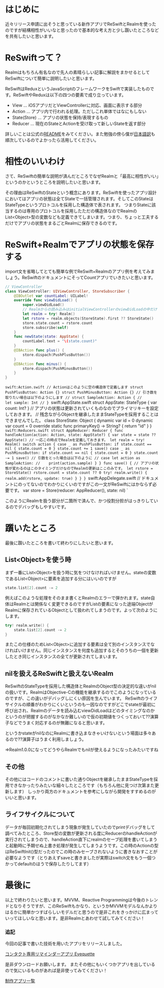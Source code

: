 <!--
title:   ReSwiftとRealmが最高に相性がいいっていう話
tags:    ReSwift,Realm,Swift,iOS
id:      b2316996ae886a876e82
private: false
-->
# はじめに
近々リリース申請に出そうと思っている新作アプリでReSwiftとRealmを使ったのですが結構相性がいいなと思ったので基本的な考え方と少し躓いたところなどを共有したいと思います。

# ReSwiftって？
Realmはもちろん有名なので先人の素晴らしい記事に解説をまかせるとしてReSwiftについて簡単に説明したいと思います。

ReSwiftはReduxというJavaScriptのフレームワークをSwiftで実装したものです。ReSwiftやReduxは以下の四つの要素で成り立っています。

- View ... iOSアプリだとViewControllerに対応、画面に表示する部分
- Action ... アプリ内で行われる処理。ただしこれ単体ではなにもしない
- State(Store) ... アプリの状態を保持/表現するもの
- Reducer ... 現在のStateとActionを受け取って新しいStateを返す部分

詳しいことは公式の[README](https://github.com/ReSwift/ReSwift)をみてください。また勉強の傍ら僕が[日本語訳](https://github.com/touyou/ReSwiftJP)も順次しているのでよかったら活用してください。

# 相性のいいわけ
さて、ReSwiftの簡単な説明が済んだところでなぜRealmと「最高に相性がいい」というのかというところを説明したいと思います。

その理由はReSwiftのStateという概念にあります。ReSwiftを使ったアプリ設計においてはアプリの状態は全てStateで一括管理されます。そしてこのStateはStateTypeというプロトコルを採用した構造体で表されます。
つまりStateに該当するのは専用のプロトコルを採用したただの構造体なのでRealmのList\<Object\>型の変数なども定義できてしまいます。つまり、ちょっと工夫するだけでアプリの状態をまるごとRealmに保存できるのです。

# ReSwift+Realmでアプリの状態を保存する
import文を省略してとても簡単な例でReSwift+Realmのアプリ例を考えてみましょう。ReSwiftのドキュメントにそってCountアプリでいきたいと思います。

```swift:ViewController.swift
// ViewController
class ViewController: UIViewController, StoreSubscriber {
    @IBOutlet var countLabel: UILabel!
    override func viewDidLoad() {
        super.viewDidLoad()
        // Realmからの読み込みはinitialViewControllerのviewDidLoadの中だけ
        let realm = try! Realm()
        let rstore = realm.objects(StoreState).first ?? StoreState()
        store.state.count = rstore.count
        store.subscribe(self)
    }
    func newState(state: AppState) {
        countLabel.text = "\(state.count)"
    }
    @IBAction func plus() {
        store.dispach(PushPlusButton())
    }
    @IBAction func minus() {
        store.dispach(PushMinusButton())
    }
}
```
`swift:Action.swift
// Actionはこのように空の構造体で定義します
struct PushPlusButton: Action {}
struct PushMinusButton: Action {}
// 引き数を取りたい場合は以下のようにします
// struct SampleAction: Action {
//     let sample: Int
// }
`swift:AppState.swift
struct AppState: StateType {
    var count: Int?
}
// アプリの状態は更新されていくものなのでプライマリキーを設定しておきます。
// 残念ながらObjectを継承したままStateTypeを採用することはできませんでした。
class StoreState: Object {
    dynamic var id = 0
    dynamic var count = 0
    override static func primaryKey() -> String? {
        return "id"
    } 
}
`swift:Reducers.swift
struct AppReducer: Reducer {
    func handleAction(action: Action, state: AppState?) {
        var state = state ?? AppState()
        // 一応この時点でRealmを定義しておきます。
        let realm = try! Realm()
        switch action {
        case _ as PushPlusButton:
            if state.count == nil {
                state.count = 0
            }
            state.count += 1
            save()
        case _ as PushMinusButton:
            if state.count == nil {
                state.count = 0
            }
            state.count -= 1
            save()
        // 引数をとった場合は以下のように
        // case let action as SampleAction:
        //    print(action.sample)
        }
    }
    func save() {
        // アプリの状態が変わるのはこのタイミングだけなのでRealmの更新はここのみです。
        let rstore = StoreState()
        rstore.count = state.count ?? 0
        try! realm.write() {
            realm.add(rstore, update: true)
        }
    }
}
`swift:AppDelegate.swift
// ドキュメントにのってないのでわかりにくいのですがこの一文がReSwiftにはかならず必要です。
var store = Store<AppState>(reducer: AppReducer(), state: nil)
`

このようにRealmを扱う部分が二箇所で済んで、かつ役割分担がはっきりしているのでデバッグもしやすいです。

# 躓いたところ
最後に躓いたところを書いて終わりにしたいと思います。
## List\<Object\>を使う時
まず一番にList\<Object\>を扱う時に気をつけなければいけません。stateの変数であるList\<Object\>に要素を追加する分にはいいのですが

```swift
state.list[2].count -= 2
```

例えばこのような処理をそのまま書くとRealmのエラーで弾かれます。state自体はRealmとは関係なく変更できるのですがListの要素になった途端ObjectがRealmに保存されているObjectとして扱われてしまうのです。よって次のようにします。

```swift
try! realm.write() {
    state.list[2].count -= 2
}
```

またこの仕様のためList\<Object\>に追加する要素は全て別のインスタンスでなければいけません。同じインスタンスを何度も追加するとそのうちの一個を更新したとき同じインスタンスの全てが更新されてしまいます。

## nilを扱えるReSwiftと扱えないRealm
ReSwiftのStateTypeを採用した構造体とRealmのObject型の決定的な違いがnilの扱いです。RealmはObjective-Cの機能を継承するのでこのようになっているのですが、この違いがデバッグしにくい原因を生んでいます。
ReSwiftのライフサイクルの順番がわかりにくいというのも一因なのですがどこでstateが最初に呼び出され、Realmのデータを読み込むviewDidLoadはどのタイミングなのかというのが把握するのがなかなか難しいので仮の初期値をつくっておいて??演算子などでうまく対応するのが無難になると思います。

というかstateがnilなのにRealmに書き込まなきゃいけないという場面は多々あるので??演算子はうまく利用しましょう。

⇒Realm1.0.0になってどうやらRealmでもnilが使えるようになったみたいですね

## その他
その他にはコードのコメントに書いた通りObjectを継承したままStateTypeを採用できなかったりみたいな細々したところです（もちろん他に見つけ次第また更新します）
しっかり両方のドキュメントを参考にしながら開発をすすめるのがいいと思います。

## ライフサイクルについて
データが毎回初期化されてしまう現象が発生していたのでprintデバッグをして調べてみたところ、Store<AppState>型の変数が更新される度にReducerのhandleActionが実行されてしまうので、handleAction直下にrealmのセーブ処理を書いてしまうと起動時に予期せぬ上書き処理が発生してしまうようです。この時のActionの型はReSwiftInit()型だったのでこの時のみセーブされないように書きなおすことが必要なようです（とりあえずsaveと書きましたが実際はswitch文をもう一個つかってdefaultのほうで保存したりしてます）

# 最後に
以上で終わりたいと思います。MVVM、Reactive Programmingは今後のトレンドとなりそうですが、このReSwiftもかなり、というかMVVMモデルなんかよりはるかに簡単かつすばらしいモデルだと思うので是非これをきっかけに広まっていってほしいなと思います。是非Realmとあわせて試してみてください！

### 追記
今回の記事で書いた技術を用いたアプリをリリースしました。

[コンタクト専用リマインダーアプリ Eyequette](https://geo.itunes.apple.com/jp/app/eyequette/id1115570275?mt=8)

是非ダウンロードお願いします。
またその他にもいくつかアプリを出しているので気にいるものがあれば是非使ってみてください！

[制作アプリ一覧](http://touyou.github.io/creations.html)
